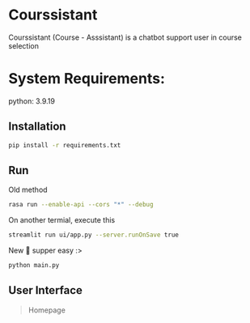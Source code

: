 # Courssistant
Courssistant (Course - Asssistant) is a chatbot support user in course selection

# System Requirements:

python: 3.9.19

## Installation
```bash
pip install -r requirements.txt
```

## Run
Old method 

```bash
rasa run --enable-api --cors "*" --debug
```

On another termial, execute this 
```bash
streamlit run ui/app.py --server.runOnSave true
```

New 🎉 supper easy :>

```bash
python main.py
```

## User Interface

> Homepage

<img scr="https://github.com/ThanhHung2112/Courssistant/blob/main/assests/homepage.png">
